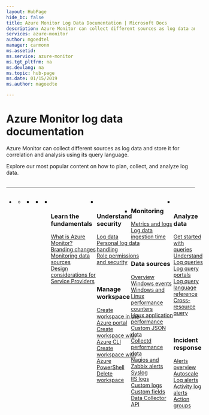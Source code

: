 ```yaml
---
layout: HubPage
hide_bc: false
title: Azure Monitor Log Data Documentation | Microsoft Docs
description: Azure Monitor can collect different sources as log data and store it for correlation and analysis using its query language.
services: azure-monitor
author: mgoedtel
manager: carmonm
ms.assetid:	
ms.service: azure-monitor
ms.tgt_pltfrm: na
ms.devlang: na
ms.topic: hub-page
ms.date: 01/15/2019
ms.author: magoedte

---
```


<div id="main" class="v2">
    <div class="container">
        <h1>Azure Monitor log data documentation</h1>
        <p>Azure Monitor can collect different sources as log data and store it for correlation and analysis using its query language.</p>
		<p>Explore our most popular content on how to plan, collect, and analyze log data.</p>
        <hr style="margin: 30px 0;" />
        <ul class="pivots">
            <li>
                <a href="#products"></a>
                <ul id="products">
                    <li>
                        <a class="singlePanelNavItem selected" style="display: none" href="#indexA" data-linktype="self-bookmark"></a>
                        <ul class="panelContent singlePanelContent" id="indexA" style="border: medium; border-image: none; margin-top: 0px; display: flex; float: left;">
                            <li class="fullSpan">
                                <a href="#index1" data-linktype="self-bookmark"></a>
                                <ul class="cardsF cols cols4" id="index1" style="float: left; display: flex; width: 100%; border-bottom: 1px var(--grey-lighter) solid;">  
                                    <li>
                                        <ul class="cardsB panelContent" id="cardtypes-B" style="float: left; display: flex; width: 100%;">
                                            <li>
                                                <!-- <a href="">-->
                                                    <div class="cardSize">
                                                        <div class="cardPadding">
                                                            <div class="card">
                                                                <div class="cardImageOuter">
                                                                    <div class="cardImage">
                                                                        <img alt="" src="https://docs.microsoft.com/media/common/i_learn-about.svg" data-linktype="external">
                                                                    </div>
                                                                </div>
                                                                <div class="cardText" style="padding-left: 0px">
                                                                    <h3>Learn the fundamentals</h3> 
																	<p> 
																	    <a href="/azure/azure-monitor/overview">What is Azure Monitor?</a><br/>
                                                                        <a href="/azure/azure-monitor/azure-monitor-rebrand">Branding changes</a><br/>
                                                                        <a href="/azure/azure-monitor/platform/monitoring-data-sources">Monitoring data sources</a><br/>
                                                                        <a href="/azure/azure-monitor/platform/log-analytics-service-providers">Design considerations for Service Providers</a><br/>
																	</p>
																</div>
                                                            </div>
                                                        </div>
                                                    </div>
                                                <!-- </a>-->
                                            </li>
                                            <li>
                                                <!-- <a href="">-->
                                                    <div class="cardSize">
                                                        <div class="cardPadding">
                                                            <div class="card">
                                                                <div class="cardImageOuter">
                                                                    <div class="cardImage">
                                                                        <img alt="" src="https://docs.microsoft.com/media/common/i_security-management.svg" data-linktype="external">
                                                                    </div>
                                                                </div>
                                                                <div class="cardText">
                                                                    <h3>Understand security</h3> 
																	<p>
																	    <a href="/azure/azure-monitor/platform/log-analytics-data-security">Log data</a><br/>
                                                                        <a href="/azure/azure-monitor/platform/log-analytics-personal-data-mgmt">Personal log data handling</a><br/>
                                                                        <a href="/azure/azure-monitor/platform/roles-permissions-security">Role permissions and security</a><br/>
																    </p>
                                                                    <br>
														             <h3>Manage workspace</h3>
                                                                    <p>
                                                                    <a href="/azure/azure-monitor/learn/quick-create-workspace">Create workspace in the Azure portal</a><br/>
                                                                    <a href="/azure/azure-monitor/learn/quick-create-workspace-cli">Create workspace with Azure CLI</a><br/>
                                                                   <a href="/azure/azure-monitor/learn/quick-create-workspace-posh">Create workspace with Azure PowerShell</a><br/>
                                                                  <a href="/azure/azure-monitor/platform/delete-workspace">Delete workspace</a><br/>
														         </p>
																</div>
                                                            </div>
                                                        </div>
                                                    </div>
                                                <!-- </a>-->
                                            </li>
										</ul>
                                    </li>
                                    <li>
                                        <div class="cardSize">
                                            <div class="cardPadding">
                                                <div class="card">
                                                    <div class="cardText">
													<h3>Monitoring</h3>
                                                        <p>
                                                            <a href="/azure/azure-monitor/platform/data-collection">Metrics and logs</a><br/>
                                                            <a href="/azure/azure-monitor/platform/log-analytics-data-ingestion-time">Log data ingestion time</a><br/>
														</p>
														<br>
                                                        <div class="cardImageOuter">
                                                                    <div class="cardImage">
                                                                        <img alt="" src="https://docs.microsoft.com/media/common/i_data-collection.svg" data-linktype="external">
                                                                    </div>
                                                                </div>
                                                        <h3>Data sources</h3>
                                                        <p>
                                                            <a href="/azure/azure-monitor/platform/data-sources">Overview<br/>
                                                            <a href="/azure/azure-monitor/platform/data-sources-windows-events">Windows events</a><br/>
                                                            <a href="/azure/azure-monitor/platform/data-sources-performance-counters">Windows and Linux performance counters</a><br/>
                                                            <a href="/azure/azure-monitor/platform/data-sources-linux-applications">Linux application performance</a><br/>
                                                            <a href="/azure/azure-monitor/platform/data-sources-json">Custom JSON data</a><br/>
                                                            <a href="/azure/azure-monitor/platform/data-sources-collectd">Collectd performance data</a><br/>
                                                            <a href="/azure/azure-monitor/platform/data-sources-alerts-nagios-zabbix">Nagios and Zabbix alerts</a><br/>
                                                            <a href="/azure/azure-monitor/platform/data-sources-syslog">Syslog</a><br/>
                                                            <a href="/azure/azure-monitor/platform/data-sources-iis-logs">IIS logs</a><br/>
                                                            <a href="/azure/azure-monitor/platform/data-sources-custom-logs">Custom logs</a><br/>
                                                            <a href="/azure/azure-monitor/platform/custom-fields">Custom fields</a><br/>
                                                            <a href="/azure/azure-monitor/platform/data-collector-api">Data Collector API</a><br/>
														</p>
                                                    </div>
                                                </div>
                                            </div>
                                        </div>
                                    </li>
									<li>
                                        <div class="cardSize">
                                            <div class="cardPadding">
                                                <div class="card">
                                                    <div class="cardImageOuter">
                                                                    <div class="cardImage">
                                                                        <img alt="" src="https://docs.microsoft.com/media/common/i_search.svg" data-linktype="external">
                                                                    </div>
                                                                </div>
                                                    <div class="cardText">
                                                        <h3>Analyze data</h3>
                                                        <p>
                                                            <a href="/azure/azure-monitor/log-query/get-started-queries">Get started with queries</a><br/>
                                                            <a href="/azure/azure-monitor/log-query/search-queries">Understand Log queries</a><br/>
                                                            <a href="/azure/azure-monitor/log-query/portals">Log query portals</a><br/>
                                                            <a href="/azure/azure-monitor/log-query/query-language">Log query language reference</a><br/>
                                                            <a href="/azure/azure-monitor/log-query/cross-workspace-query">Cross-resource query</a><br/>
														</p>
														<br>
                                                        <h3>Incident response</h3>
                                                        <p>
                                                            <a href="/azure/azure-monitor/platform/alerts-unified">Alerts overview</a><br/>
                                                            <a href="/azure/azure-monitor/platform/autoscale-overview">Autoscale</a><br/>
                                                            <a href="/azure/azure-monitor/platform/alerts-unified-log">Log alerts</a><br/>
                                                            <a href="/azure/azure-monitor/platform/alerts-activity-log">Activity log alerts</a><br/>
                                                            <a href="/azure/azure-monitor/platform/action-groups">Action groups</a><br/>
                                                        </p>
													</div>
                                                </div>
                                            </div>
                                        </div>
								    </li>
                                </ul>
                            </li>
                        </ul>
                    </li>
                </ul>
            </li>
        </ul>
    </div>
</div>
